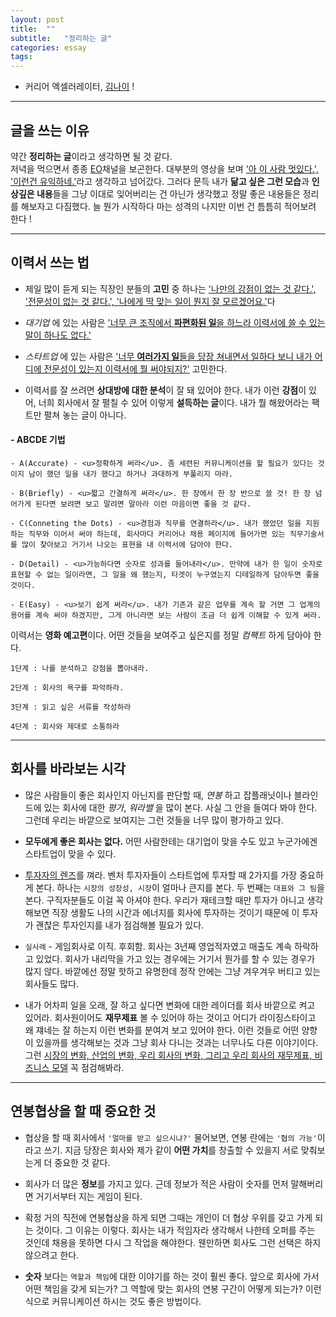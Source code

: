 ```yaml
---
layout: post
title:  ""
subtitle:   "정리하는 글"
categories: essay
tags: 
---
```


- 커리어 엑셀러레이터, [김나이](https://www.youtube.com/watch?v=4w7087s87Wg) !

___

## 글을 쓰는 이유

약간 **정리하는 글**이라고 생각하면 될 것 같다.  
저녁을 먹으면서 종종 [EO](https://www.youtube.com/channel/UCQ2DWm5Md16Dc3xRwwhVE7Q)채널을 보곤한다. 
대부분의 영상을 보며 <u>'아 이 사람 멋있다.', '이런건 유익하네.'</u>라고 생각하고 넘어갔다. 그러다 문득 내가 **닮고 싶은 그런 모습**과 **인상깊은 내용**들을 그냥 이대로 잊어버리는 건 아닌가 생각했고 정말 좋은 내용들은 정리를 해보자고 다짐했다. 늘 뭔가 시작하다 마는 성격의 나지만 이번 건 틈틈히 적어보려 한다 !



---

## 이력서 쓰는 법

- 제일 많이 듣게 되는 직장인 분들의 **고민** 중 하나는 <u>'나만의 강점이 없는 것 같다.', '전문성이 없는 것 같다.', '나에게 딱 맞는 일이 뭔지 잘 모르겠어요.'</u>다

- *대기업* 에 있는 사람은 <u>'너무 큰 조직에서 **파편화된 일**을 하느라 이력서에 쓸 수 있는 말이 하나도 없다.'</u>  
- *스타트업* 에 있는 사람은 <u>'너무 **여러가지 일**들을 당장 쳐내면서 일하다 보니 내가 어디에 전문성이 있는지 이력서에 뭘 써야되지?'</u> 고민한다.

- 이력서를 잘 쓰려면 **상대방에 대한 분석**이 잘 돼 있어야 한다. 내가 이런 **강점**이 있어, 너희 회사에서 잘 펼칠 수 있어 이렇게 **설득하는 글**이다. 내가 뭘 해왔어라는 팩트만 펼쳐 놓는 글이 아니다. 

#### - ABCDE 기법

	- A(Accurate) - <u>정확하게 써라</u>. 좀 세련된 커뮤니케이션을 할 필요가 있다는 것이지 남이 했던 일을 내가 했다고 하거나 과대하게 부풀리지 마라.
	
	- B(Briefly) - <u>짧고 간결하게 써라</u>. 한 장에서 한 장 반으로 쓸 것! 한 장 넘어가게 된다면 보려면 보고 말려면 말아라 이런 마음이면 좋을 것 같다.
	
	- C(Conneting the Dots) - <u>경험과 직무를 연결하라</u>. 내가 했었던 일을 지원하는 직무와 이어서 써야 하는데, 회사마다 커리어나 채용 페이지에 들어가면 있는 직무기술서를 많이 찾아보고 거기서 나오는 표현을 내 이력서에 담아야 한다. 
	
	- D(Detail) - <u>가능하다면 숫자로 성과를 들어내라</u>. 만약에 내가 한 일이 숫자로 표현할 수 없는 일이라면, 그 일을 왜 했는지, 타겟이 누구였는지 디테일하게 담아두면 좋을 것이다. 
	
	- E(Easy) - <u>보기 쉽게 써라</u>. 내가 기존과 같은 업무를 계속 할 거면 그 업계의 용어를 계속 써야 하겠지만, 그게 아니라면 보는 사람이 조금 더 쉽게 이해할 수 있게 써라.

이력서는 **영화 예고편**이다. 어떤 것들을 보여주고 싶은지를 정말 *컴팩트* 하게 담아야 한다. 

	1단계 : 나를 분석하고 강점을 뽑아내라.  

	2단계 : 회사의 욕구를 파악하라.  

	3단계 : 읽고 싶은 서류를 작성하라  

	4단계 : 회사와 제대로 소통하라  


---

## 회사를 바라보는 시각

- 많은 사람들이 좋은 회사인지 아닌지를 판단할 때, *연봉* 하고 잡플래닛이나 블라인드에 있는 회사에 대한 *평가*, *워라밸* 을 많이 본다. 사실 그 안을 들여다 봐야 한다. 그런데 우리는 바깥으로 보여지는 그런 것들을 너무 많이 평가하고 있다. 

- **모두에게 좋은 회사는 없다.** 어떤 사람한테는 대기업이 맞을 수도 있고 누군가에겐 스타트업이 맞을 수 있다.

- <u>투자자의 렌즈</u>를 껴라. 벤처 투자자들이 스타트업에 투자할 때 2가지를 가장 중요하게 본다. 하나는 ```시장의 성장성, 시장```이 얼마나 큰지를 본다. 두 번째는 ```대표와 그 팀```을 본다. 구직자분들도 이걸 꼭 아셔야 한다. 우리가 재테크할 때만 투자가 아니고 생각해보면 직장 생활도 나의 시간과 에너지를 회사에 투자하는 것이기 때문에 이 투자가 괜찮은 투자인지를 내가 점검해볼 필요가 있다.  

- ```실사례``` - 게임회사로 이직. 후회함. 회사는 3년째 영업적자였고 매출도 계속 하락하고 있었다. 회사가 내리막을 가고 있는 경우에는 거기서 뭔가를 할 수 있는 경우가 많지 않다. 바깥에선 정말 핫하고 유명한데 정작 안에는 그냥 겨우겨우 버티고 있는 회사들도 많다.

- 내가 어차피 일을 오래, 잘 하고 싶다면 변화에 대한 레이더를 회사 바깥으로 켜고 있어라. 회사원이어도 **재무제표** 볼 수 있어야 하는 것이고 어디가 라이징스타이고 왜 쟤네는 잘 하는지 이런 변화를 분여겨 보고 있어야 한다. 이런 것들로 어떤 양향이 있을까를 생각해보는 것과 그냥 회사 다니는 것과는 너무나도 다른 이야기이다. 그런 <u>시장의 변화, 산업의 변화, 우리 회사의 변화, 그리고 우리 회사의 재무제표, 비즈니스 모델</u> 꼭 점검해봐라.



---

## 연봉협상을 할 때 중요한 것 

- 협상을 할 때 회사에서 ```'얼마를 받고 싶으시냐?'``` 물어보면, 연봉 란에는 ```'협의 가능'```이라고 쓰기. 지금 당장은 회사와 제가 같이 **어떤 가치**를 창출할 수 있을지 서로 맞춰보는게 더 중요한 것 같다.

- 회사가 더 많은 **정보**를 가지고 있다. 근데 정보가 적은 사람이 숫자를 먼저 말해버리면 거기서부터 지는 게임이 된다.

- 확정 거의 직전에 연봉협상을 하게 되면 그때는 개인이 더 협상 우위를 갖고 가게 되는 것이다. 그 이유는 이렇다. 회사는 내가 적임자라 생각해서 나한테 오퍼를 주는 것인데 채용을 못하면 다시 그 작업을 해야한다. 웬만하면 회사도 그런 선택은 하지 않으려고 한다.

- **숫자** 보다는 ```역할과 책임```에 대한 이야기를 하는 것이 훨씬 좋다. 앞으로 회사에 가서 어떤 책임을 갖게 되는가? 그 역할에 맞는 회사의 연봉 구간이 어떻게 되는가? 이런 식으로 커뮤니케이션 하시는 것도 좋은 방법이다.



